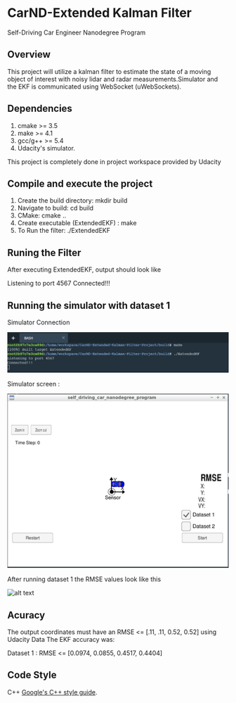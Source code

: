 # CarND-Extended Kalman Filter 
Self-Driving Car Engineer Nanodegree Program

[image1]: ./images/RMSE_result.jpg "RMSE"
[image2]: ./images/Simulator_Connection.jpg "Simulator Connection"
[image3]: ./images/Simulator_Screen.jpg "Simulator Screen"


## Overview

This project will utilize a kalman filter to estimate the state of a moving object of interest with noisy lidar and radar measurements.Simulator and the EKF is communicated using WebSocket (uWebSockets).

## Dependencies

1. cmake >= 3.5
2. make >= 4.1
3. gcc/g++ >= 5.4
4. Udacity's simulator.

This project is completely done in project workspace provided by Udacity

## Compile and execute the project

1. Create the build directory: mkdir build
2. Navigate to build: cd build
3. CMake: cmake ..
4. Create executable (ExtendedEKF) : make
5. To Run the filter: ./ExtendedEKF

## Runing the Filter

After executing ExtendedEKF, output should look like

Listening to port 4567
Connected!!!

## Running the simulator with dataset 1

Simulator Connection

![alt text][image2]

Simulator screen :

![alt text][image3]

After running dataset 1 the RMSE values look like this

![alt text][image1]


## Acuracy

The output coordinates must have an RMSE <= [.11, .11, 0.52, 0.52] using Udacity Data
The EKF accuracy was:

Dataset 1 : RMSE <= [0.0974, 0.0855, 0.4517, 0.4404]



## Code Style

C++  [Google's C++ style guide](https://google.github.io/styleguide/cppguide.html).

